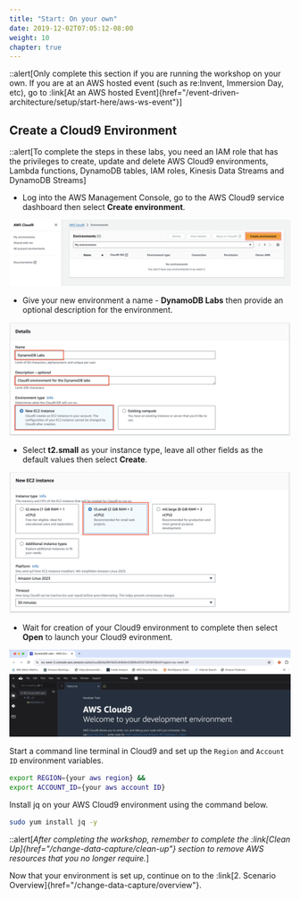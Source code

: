 ```yaml
---
title: "Start: On your own"
date: 2019-12-02T07:05:12-08:00
weight: 10
chapter: true
---
```



::alert[Only complete this section if you are running the workshop on your own. If you are at an AWS hosted event (such as re\:Invent, Immersion Day, etc), go to :link[At an AWS hosted Event]{href="/event-driven-architecture/setup/start-here/aws-ws-event"}]

## Create a Cloud9 Environment

::alert[To complete the steps in these labs, you need an IAM role that has the privileges to create, update and delete AWS Cloud9 environments, Lambda functions, DynamoDB tables, IAM roles, Kinesis Data Streams and DynamoDB Streams]

* Log into the AWS Management Console, go to the AWS Cloud9 service dashboard then select **Create environment**.

![Create Cloud9 environment](/static/images/change-data-capture/setup/cloud9-create-env.png)

* Give your new environment a name - **DynamoDB Labs** then provide an optional description for the environment.

![Name Cloud9 environment](/static/images/change-data-capture/setup/cloud9-name-env.png)

* Select **t2.small** as your instance type, leave all other fields as the default values then select **Create**.

![Select Cloud9 instance](/static/images/change-data-capture/setup/cloud9-select-ec2.png)

* Wait for creation of your Cloud9 environment to complete then select **Open** to launch your Cloud9 evironment.

![Launch Cloud9 environment](/static/images/change-data-capture/setup/cloud9-launch-env.png)

Start a command line terminal in Cloud9 and set up the `Region` and `Account ID` environment variables.

```bash
export REGION={your aws region} &&
export ACCOUNT_ID={your aws account ID}
```

Install jq on your AWS Cloud9 environment using the command below.

```bash
sudo yum install jq -y
```

::alert[*After completing the workshop, remember to complete the :link[Clean Up]{href="/change-data-capture/clean-up"} section to remove AWS resources that you no longer require.*]

Now that your environment is set up, continue on to the :link[2. Scenario Overview]{href="/change-data-capture/overview"}.  
